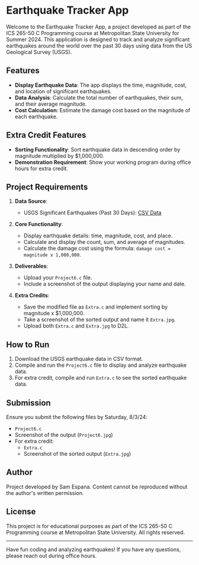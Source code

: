 # Earthquake Tracker App

Welcome to the Earthquake Tracker App, a project developed as part of the ICS 265-50 C Programming course at Metropolitan State University for Summer 2024. This application is designed to track and analyze significant earthquakes around the world over the past 30 days using data from the US Geological Survey (USGS).

## Features

- **Display Earthquake Data**: The app displays the time, magnitude, cost, and location of significant earthquakes.
- **Data Analysis**: Calculate the total number of earthquakes, their sum, and their average magnitude.
- **Cost Calculation**: Estimate the damage cost based on the magnitude of each earthquake.

## Extra Credit Features

- **Sorting Functionality**: Sort earthquake data in descending order by magnitude multiplied by $1,000,000.
- **Demonstration Requirement**: Show your working program during office hours for extra credit.

## Project Requirements

1. **Data Source**: 
   - USGS Significant Earthquakes (Past 30 Days): [CSV Data](https://earthquake.usgs.gov/earthquakes/feed/v1.0/csv.php)

2. **Core Functionality**:
   - Display earthquake details: time, magnitude, cost, and place.
   - Calculate and display the count, sum, and average of magnitudes.
   - Calculate the damage cost using the formula: `damage cost = magnitude x 1,000,000`.

3. **Deliverables**:
   - Upload your `Project6.c` file.
   - Include a screenshot of the output displaying your name and date.

4. **Extra Credits**:
   - Save the modified file as `Extra.c` and implement sorting by magnitude x $1,000,000.
   - Take a screenshot of the sorted output and name it `Extra.jpg`.
   - Upload both `Extra.c` and `Extra.jpg` to D2L.

## How to Run

1. Download the USGS earthquake data in CSV format.
2. Compile and run the `Project6.c` file to display and analyze earthquake data.
3. For extra credit, compile and run `Extra.c` to see the sorted earthquake data.

## Submission

Ensure you submit the following files by Saturday, 8/3/24:

- `Project6.c`
- Screenshot of the output (`Project6.jpg`)
- For extra credit:
  - `Extra.c`
  - Screenshot of the sorted output (`Extra.jpg`)

## Author

Project developed by Sam Espana. Content cannot be reproduced without the author's written permission.

## License

This project is for educational purposes as part of the ICS 265-50 C Programming course at Metropolitan State University. All rights reserved.

---

Have fun coding and analyzing earthquakes! If you have any questions, please reach out during office hours.